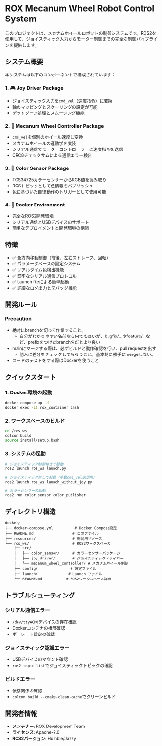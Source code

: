 # ROX Mecanum Wheel Robot Control System

このプロジェクトは、メカナムホイールロボットの制御システムです。ROS2を使用して、ジョイスティック入力からモーター制御までの完全な制御パイプラインを提供します。

## システム概要

本システムは以下のコンポーネントで構成されています：

### 1. 🎮 Joy Driver Package
- ジョイスティック入力を`cmd_vel`（速度指令）に変換
- 軸のマッピングとスケーリングの設定が可能
- デッドゾーン処理とスムージング機能

### 2. 🚗 Mecanum Wheel Controller Package  
- `cmd_vel`を個別のホイール速度に変換
- メカナムホイールの運動学を実装
- シリアル通信でモーターコントローラーに速度指令を送信
- CRC8チェックサムによる通信エラー検出

### 3. 🌈 Color Sensor Package
- TCS34725カラーセンサーからRGB値を読み取り
- ROSトピックとして色情報をパブリッシュ
- 色に基づいた自律動作のトリガーとして使用可能

### 4. 🐳 Docker Environment
- 完全なROS2開発環境
- シリアル通信とUSBデバイスのサポート
- 簡単なデプロイメントと開発環境の構築

## 特徴

- ✅ 全方向移動制御（前後、左右ストレーフ、回転）
- ✅ パラメータベースの設定システム
- ✅ リアルタイム色検出機能
- ✅ 堅牢なシリアル通信プロトコル
- ✅ Launch fileによる簡単起動
- ✅ 詳細なログ出力とデバッグ機能

## 開発ルール

### Precaution
- 絶対にbranchを切って作業すること。
  - 自分がわかりやすい名前なら何でも良いが、bugfix/...やfeature/...など、prefixをつけたbranch名だとより良い
- mainにマージする際は、必ずビルドと動作確認を行い、pull requestを出す
  - 他人に差分をチェックしてもらうこと。基本的に勝手にmergeしない。
- コードのテストをする際はDockerを使うこと

## クイックスタート

### 1. Docker環境の起動
```bash
docker-compose up -d
docker exec -it rox_container bash
```

### 2. ワークスペースのビルド
```bash
cd /ros_ws
colcon build
source install/setup.bash
```

### 3. システムの起動
```bash
# ジョイスティック制御付きで起動
ros2 launch ros_ws launch.py

# ジョイスティック無しで起動（手動cmd_vel送信用）
ros2 launch ros_ws launch_without_joy.py

# カラーセンサーの起動
ros2 run color_sensor color_publisher
```

## ディレクトリ構造

```
docker/
├── docker-compose.yml          # Docker Compose設定
├── README.md                  # このファイル
├── resources/                 # 開発用リソース
└── ros_ws/                    # ROS2ワークスペース
    ├── src/
    │   ├── color_sensor/      # カラーセンサーパッケージ
    │   ├── joy_driver/        # ジョイスティックドライバー
    │   └── mecanum_wheel_controller/ # メカナムホイール制御
    ├── config/               # 設定ファイル
    ├── launch/              # Launch ファイル
    └── README.md           # ROS2ワークスペース詳細
```

## トラブルシューティング

### シリアル通信エラー
- `/dev/ttyACM0`デバイスの存在確認
- Dockerコンテナの権限確認
- ボーレート設定の確認

### ジョイスティック認識エラー  
- USBデバイスのマウント確認
- `ros2 topic list`でジョイスティックトピックの確認

### ビルドエラー
- 依存関係の確認
- `colcon build --cmake-clean-cache`でクリーンビルド

## 開発者情報

- **メンテナー**: ROX Development Team
- **ライセンス**: Apache-2.0
- **ROS2バージョン**: Humble/Jazzy
